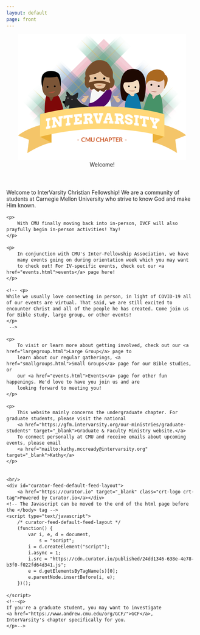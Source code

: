 ```yaml
---
layout: default
page: front
---
```

<article class="frontpage">
    <header>
        <img src="images/welcome_image.png" />
        <div>Welcome!</div>
    </header>
    <p>
        Welcome to InterVarsity Christian Fellowship! We are a community of students at Carnegie Mellon University who
        strive to know God and make Him known.
    </p>

    <p>
        With CMU finally moving back into in-person, IVCF will also prayfully begin in-person activities! Yay!
    </p>

    <p>
        In conjunction with CMU's Inter-Fellowship Association, we have
        many events going on during orientation week which you may want
        to check out! For IV-specific events, check out our <a href="events.html">events</a> page here!
    </p>

    <!-- <p>
    While we usually love connecting in person, in light of COVID-19 all of our events are virtual. That said, we are still excited to encounter Christ and all of the people he has created. Come join us for Bible study, large group, or other events!
    </p>
     -->
  
    <p>
        To visit or learn more about getting involved, check out our <a href="largegroup.html">Large Group</a> page to
        learn about our regular gatherings, <a href="smallgroups.html">Small Groups</a> page for our Bible studies, or
        our <a href="events.html">Events</a> page for other fun happenings. We'd love to have you join us and are
        looking forward to meeting you!
    </p>

    <p>
        This website mainly concerns the undergraduate chapter. For graduate students, please visit the national
        <a href="https://gfm.intervarsity.org/our-ministries/graduate-students" target="_blank">Graduate & Faculty Ministry website.</a>
        To connect personally at CMU and receive emails about upcoming events, please email
        <a href="mailto:kathy.mccready@intervarsity.org" target="_blank">Kathy</a>
    </p>


    <br/>
    <div id="curator-feed-default-feed-layout">
        <a href="https://curator.io" target="_blank" class="crt-logo crt-tag">Powered by Curator.io</a></div>
    <!-- The Javascript can be moved to the end of the html page before the </body> tag -->
    <script type="text/javascript">
        /* curator-feed-default-feed-layout */
        (function() {
            var i, e, d = document,
                s = "script";
            i = d.createElement("script");
            i.async = 1;
            i.src = "https://cdn.curator.io/published/24dd1346-638e-4e78-b3f0-f022fd64d341.js";
            e = d.getElementsByTagName(s)[0];
            e.parentNode.insertBefore(i, e);
        })();

    </script>
    <!--<p>
    If you're a graduate student, you may want to investigate
    <a href="https://www.andrew.cmu.edu/org/GCF/">GCF</a>,
    InterVarsity's chapter specifically for you.
    </p>-->
</article>
